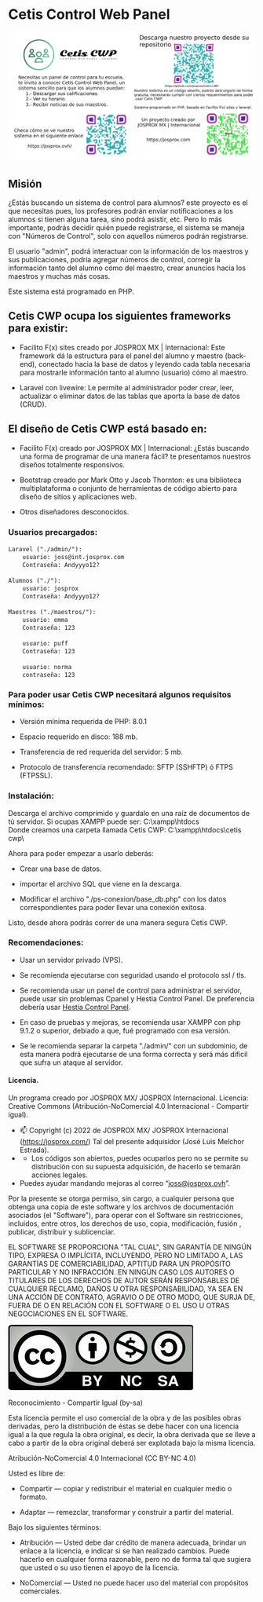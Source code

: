 # Cetis Control Web Panel
<img src="./ps-contenido/img data/CetisCWP.png" alt="Cetis Control Web Panel"/>

## Misión

¿Estás buscando un sistema de control para alumnos? este proyecto es el que necesitas pues, los profesores podrán enviar notificaciones a los alumnos si tienen alguna tarea, sino podrá asistir, etc. Pero lo más importante, podrás decidir quién puede registrarse, el sistema se maneja con "Números de Control", solo con aquellos números podrán registrarse.

El usuario "admin", podrá interactuar con la información de los maestros y sus publicaciones, podría agregar números de control, corregir la información tanto del alumno cómo del maestro, crear anuncios hacia los maestros y muchas más cosas.

Este sistema está programado en PHP.

## Cetis CWP ocupa los siguientes frameworks para existir:

- Facilito F(x) sites creado por JOSPROX MX | Internacional: Este framework dá la estructura para el panel del alumno y maestro (back-end), conectado hacia la base de datos y leyendo cada tabla necesaria para mostrarle información tanto al alumno (usuario) cómo al maestro.

- Laravel con livewire: Le permite al administrador poder crear, leer, actualizar o eliminar datos de las tablas que aporta la base de datos (CRUD).

## El diseño de Cetis CWP está basado en:

- Facilito F(x) creado por JOSPROX MX | Internacional: ¿Estás buscando una forma de programar de una manera fácil? te presentamos nuestros diseños totalmente responsivos.

- Bootstrap creado por Mark Otto y Jacob Thornton: es una biblioteca multiplataforma o conjunto de herramientas de código abierto para diseño de sitios y aplicaciones web.

- Otros diseñadores desconocidos.

### Usuarios precargados:

    Laravel ("./admin/"):
        usuario: joss@int.josprox.com
        Contraseña: Andyyyo12?
    
    Alumnos ("./"):
        usuario: josprox
        Contraseña: Andyyyo12?
    
    Maestros ("./maestros/"):
        usuario: emma
        Contraseña: 123

        usuario: puff
        Contraseña: 123

        usuario: norma
        contraseña: 123

### Para poder usar Cetis CWP necesitará algunos requisitos mínimos:

- Versión mínima requerida de PHP: 8.0.1

- Espacio requerido en disco: 188 mb. 

- Transferencia de red requerida del servidor: 5 mb.

- Protocolo de transferencia recomendado: SFTP (SSHFTP) ó FTPS (FTPSSL).

### Instalación:

Descarga el archivo comprimido y guardalo en una raíz de documentos de tú servidor. Si ocupas XAMPP puede ser:
C:\xampp\htdocs\
Donde creamos una carpeta llamada Cetis CWP:
C:\xampp\htdocs\cetis cwp\

Ahora para poder empezar a usarlo deberás:

- Crear una base de datos.

- importar el archivo SQL que viene en la descarga.

- Modificar el archivo "./ps-conexion/base_db.php" con los datos correspondientes para poder llevar una conexión exitosa.

Listo, desde ahora podrás correr de una manera segura Cetis CWP.

### Recomendaciones:

- Usar un servidor privado (VPS).

- Se recomienda ejecutarse con seguridad usando el protocolo ssl / tls.

- Se recomienda usar un panel de control para administrar el servidor, puede usar sin problemas Cpanel y Hestia Control Panel. De preferencia debería usar <a href="https://hestiacp.com/">Hestia Control Panel</a>.

- En caso de pruebas y mejoras, se recomienda usar XAMPP con php 9.1.2 o superior, debiado a que, fué programado con esa versión.

- Se le recomienda separar la carpeta "./admin/" con un subdominio, de esta manera podrá ejecutarse de una forma correcta y será más dificil que sufra un ataque al servidor.

#### Licencia.

Un programa creado por JOSPROX MX/ JOSPROX Internacional.
Licencia: Creative Commons (Atribución-NoComercial 4.0 Internacional - Compartir igual).

- 📫 Copyright (c) 2022 de JOSPROX MX/ JOSPROX Internacional (https://josprox.com/) Tal del presente adquisidor (José Luis Melchor Estrada).
- - Los códigos son abiertos, puedes ocuparlos pero no se permite su distribución con su supuesta adquisición, de hacerlo se temarán acciones legales.
- Puedes ayudar mandando mejoras al correo “joss@josprox.ovh”.

Por la presente se otorga permiso, sin cargo, a cualquier persona que obtenga una copia de este software y los archivos de documentación asociados (el "Software"), para operar con el Software sin restricciones, incluidos, entre otros, los derechos de uso, copia, modificación, fusión , publicar, distribuir y sublicenciar.

EL SOFTWARE SE PROPORCIONA "TAL CUAL", SIN GARANTÍA DE NINGÚN TIPO, EXPRESA O IMPLÍCITA, INCLUYENDO, PERO NO LIMITADO A, LAS GARANTÍAS DE COMERCIABILIDAD, APTITUD PARA UN PROPÓSITO PARTICULAR Y NO INFRACCIÓN. EN NINGÚN CASO LOS AUTORES O TITULARES DE LOS DERECHOS DE AUTOR SERÁN RESPONSABLES DE CUALQUIER RECLAMO, DAÑOS U OTRA RESPONSABILIDAD, YA SEA EN UNA ACCIÓN DE CONTRATO, AGRAVIO O DE OTRO MODO, QUE SURJA DE, FUERA DE O EN RELACIÓN CON EL SOFTWARE O EL USO U OTRAS NEGOCIACIONES EN EL SOFTWARE.

<img src="./ps-contenido/img data/byncsa.jpg" alt="Atribución-NoComercial 4.0 Internacional - Compartir igual"/>

Reconocimiento - Compartir Igual (by-sa)

Esta licencia permite el uso comercial de la obra y de las posibles obras derivadas, pero la distribución de éstas se debe hacer con una licencia igual a la que regula la obra original, es decir, la obra derivada que se lleve a cabo a partir de la obra original deberá ser explotada bajo la misma licencia.

Atribución-NoComercial 4.0 Internacional (CC BY-NC 4.0)

Usted es libre de:

- Compartir — copiar y redistribuir el material en cualquier medio o formato.

- Adaptar — remezclar, transformar y construir a partir del material.

Bajo los siguientes términos:

- Atribución — Usted debe dar crédito de manera adecuada, brindar un enlace a la licencia, e indicar si se han realizado cambios. Puede hacerlo en cualquier forma razonable, pero no de forma tal que sugiera que usted o su uso tienen el apoyo de la licencia.

- NoComercial — Usted no puede hacer uso del material con propósitos comerciales.